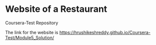 # Website of a Restaurant
Coursera-Test Repository

The link for the website is https://hrushikeshreddy.github.io/Coursera-Test/Module5_Solution/
